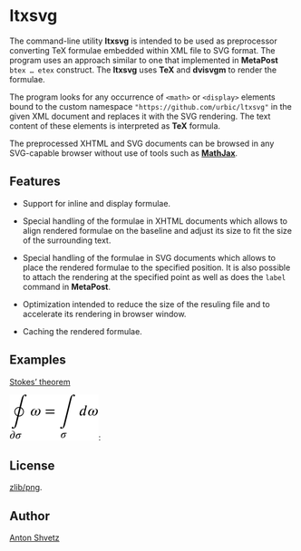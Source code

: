 # ltxsvg

The command-line utility **ltxsvg** is intended to be used as preprocessor
converting TeX formulae embedded within XML file to SVG format. The program
uses an approach similar to one that implemented in **MetaPost** `btex … etex`
construct. The **ltxsvg** uses **TeX** and **dvisvgm** to render the formulae.

The program looks for any occurrence of `<math>` or `<display>` elements bound
to the custom namespace `"https://github.com/urbic/ltxsvg"` in the given XML
document and replaces it with the SVG rendering. The text content of these
elements is interpreted as **TeX** formula.

The preprocessed XHTML and SVG documents can be browsed in any SVG-capable
browser without use of tools such as [**MathJax**](http://mathjax.org).

## Features

- Support for inline and display formulae.

- Special handling of the formulae in XHTML documents which allows to align
  rendered formulae on the baseline and adjust its size to fit the size of the
  surrounding text.

- Special handling of the formulae in SVG documents which allows to place the
  rendered formulae to the specified position. It is also possible to attach
  the rendering at the specified point as well as does the `label` command in
  **MetaPost**.

- Optimization intended to reduce the size of the resuling file and to
  accelerate its rendering in browser window.

- Caching the rendered formulae.

## Examples

[Stokes’ theorem](examples/stokes.xml)

![Stokes’ theorem](examples/stokes.svg):

## License

[zlib/png](LICENSE).

## Author

[Anton Shvetz](mailto:tz@sectorb.msk.ru?subject=ltxsvg)
